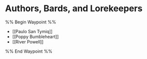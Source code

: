 # Authors, Bards, and Lorekeepers
%% Begin Waypoint %%
- [[Paulo San Tymiq]]
- [[Poppy Bumbleheart]]
- [[River Powell]]

%% End Waypoint %%
